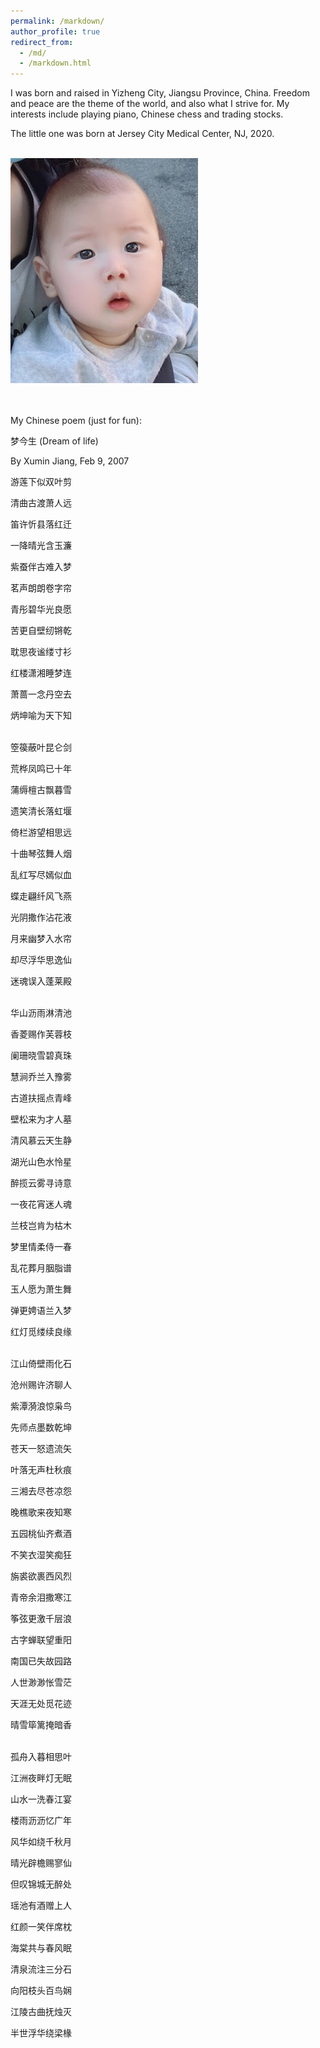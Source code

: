 ```yaml
---
permalink: /markdown/
author_profile: true
redirect_from: 
  - /md/
  - /markdown.html
---
```


I was born and raised in Yizheng City, Jiangsu Province, China. Freedom and peace are the theme of the world, and also what I strive for. My interests include playing piano, Chinese chess and trading stocks.

The little one was born at Jersey City Medical Center, NJ, 2020.

<br/><img src='/images/jiangrui.jpg' width = '300'>

<br><br>
My Chinese poem (just for fun):

梦今生 (Dream of life)

By Xumin Jiang, Feb 9, 2007

游莲下似双叶剪

清曲古渡萧人远

笛许忻县落红迁

一降晴光含玉濂

紫蚕伴古难入梦

茗声朗朗卷字帘

青彤碧华光良愿

苦更自壁纫锵乾

耽思夜谧缕寸衫

红楼潇湘睡梦连

萧蔷一念丹空去

炳坤喻为天下知  

<br>
箜篌蔽叶昆仑剑

荒桦凤鸣已十年

蒲缛檀古飘暮雪

遗笑清长落虹堰

倚栏游望相思远

十曲琴弦舞人烟

乱红写尽嫣似血

蝶走翩纤风飞燕

光阴撒作沾花液

月来幽梦入水帘

却尽浮华思逸仙

迷魂误入蓬莱殿

<br>
华山沥雨淋清池

香菱赐作芙蓉枝

阑珊晓雪碧真珠

慧涧乔兰入豫雾

古道扶摇点青峰

壁松来为才人墓

清风慕云天生静

湖光山色水怜星

醉揽云雾寻诗意

一夜花宵迷人魂

兰枝岂肯为枯木

梦里情柔侍一春

乱花葬月胭脂谱

玉人愿为萧生舞

弹更娉语兰入梦

红灯觅缕续良缘

<br>
江山倚壁雨化石

沧州赐许济聊人

紫潭漪浪惊枭鸟

先师点墨数乾坤

苍天一怒遗流矢

叶落无声杜秋痕

三湘去尽苍凉怨

晚樵歌来夜知寒

五园桃仙齐煮酒

不笑衣湿笑痴狂

旃裘欲裹西风烈

青帝余泪撒寒江

筝弦更激千层浪

古字蝉联望重阳

南国已失故园路

人世渺渺怅雪茫

天涯无处觅花迹

晴雪筚篱掩暗香

<br>
孤舟入暮相思叶

江洲夜畔灯无眠

山水一洗春江宴

楼雨沥沥忆广年

风华如绕千秋月

晴光辟檐赐寥仙

但叹锦城无醉处

瑶池有酒赠上人

红颜一笑伴席枕

海棠共与春风眠

清泉流注三分石

向阳枝头百鸟娴

江陵古曲抚烛灭

半世浮华绕梁椽


<br><br><br><br><br><br><br><br><br><br><br><br><br><br><br><br><br><br>
<br><br><br><br><br><br><br><br><br><br><br><br><br><br><br><br><br><br>

<br><br><br><br><br><br><br><br><br><br><br><br><br><br><br><br><br><br>
当 2025.4.25改编

<br>
当

时光齿轮啃噬着银河的碎屑

爱如深海的巨鲸

撞碎灵魂深处千万座冰山

在时空褶皱里

甩出比光年更绵长的触须

每一次摆尾都掀起

足以淹没星系的浪

<br>
当

死亡将墓碑熔铸成通天的烛台

信念化身为浴火的凤凰

用利爪撕碎幽冥的黑纱

在骷髅堆成的火山口

衔来太阳的第一簇火苗

将恐惧熬成流动的金箔

铺就通往破晓的路

<br>
当

仇恨的荆棘穿透沸腾的心脏

穿刺之力如远古的雷霆

震碎千年冰封的咒印

在焦土之上

突然迸发翡翠色的新芽

长成遮天蔽日的菩提树

每片叶子都闪烁着

原谅的光

<br>
当

相思坠入黑洞的深渊

却在坍缩的奇点里

开出永不凋零的曼陀罗

根系缠绕着前世今生

在轮回的裂缝中疯长

把每个眨眼的瞬间

织成缀满星子的绸缎

直到宇宙冷却成灰烬

仍在虚无的褶皱里

反复吟诵着

未完的情诗


 
<br><br><br><br><br><br><br><br>

一篇散文，年代悠久，对细节我已经失去了解释权。



琴房记事 by Xumin Jiang, 2006-12-25

世界上本来没有多少故事，只是我刻意把它们揉和在一起，加上些虚假和臆想的东西，也便成了一篇勉强可读的文章，正如我匆匆走过的这二十年，平凡多于华彩，单调多于绚丽，我总能想象出一些有意义的东西，仿佛真实的生命，已俨然构成我生命的另一半似的。或许我爱过，被深深地吸引，或许只是流连于我心底的某个角色。真实的影像常常被我拒之心外，错过了才暗自可惜。我所记忆的大都不是真实的故事，因为我撕不开时间的面纱，重驻旧地并不能使我邂逅往日的温情。我很怜惜这些失去的东西，正如我的生命从指缝间流逝，常常使我不知所措。那些被我吻过最终又放手而去的记忆成为彩带永久缠绵在晚风里了，我编织的美梦最终成了一张破碎的渔网，当一个个色彩斑斓的迷梦轻柔地飘荡在我身边的时候，我只能看着它们流逝，却不知偷偷藏起的那一个是否会让我满足。我不是要让辉煌延续千年，只是想让它成为精彩而无怨无悔的剪辑。虽然我彷徨、退缩、一蹶不振，总有理由有机遇或者是让我沉溺的幻想本身推动我前行一段距离。有些人有些事，我还是没能鼓起勇气去热拥去亲吻，尽管有些时候很感动，有些时候已决定倾诉并承担后果，总有一些意外会让我重新生出许多期望，仿佛一片广袤的草原返绿了不能被我轻易放弃似的。不知怎么就累了，想继续等，忽然有一天我就会从容地踏上远行的帆船，尽管我不知道伊人在何岸。也不是强求，是那闪烁而又迷离的东西拉拢着我的心弦，我不挣开，也不随之而去。

这距离其实并不是很遥远，这轻声的呼唤也不是来自梦的彼端，有时候我无法静静地思考，目光竟随那艳丽而去了。有时候我看见的仅仅是朦胧，有时候看见几只惬意的鸟雀穿梭在叶间。好容易获得这样的信任，沾着她的衣袖，汲取淡淡的清香，就像嘤嘤落下的花瓣，飘荡在柔绵的水纹里。我似是失足落下，又仿佛受了某种牵引，细细辨别，那来源，竟是远方的钟声。我一次又一次地重复着这个旋律，以至近到耳畔的距离，我努力更努力地向前方探去，终于看到了那虚幻的影子，看到了交融于浓雾的些许红色。并不是故意显得亲近，要把纷乱的乐语奏成共鸣，并不是不能再靠近，只是身边早已迷失了爱丽丝的身影。我在寂静的夜空中慢慢地旋转，慢慢地展开无边无际的思绪，悠悠划过的是双子座的流星雨，我羡慕这瞬间的精彩，羡慕那来自遥远故乡的光明。我每踏开一步，便落下一颗流星，我有太多的思念，在每一个静寂的夜晚交织成光明。我看到疏落的月光下寂寞的影子，看着它扭动、缠结，看着它千疮百孔，看着它藏匿无形。我也是在逃避，我不肯丢弃任何留恋过的东西，虽然它们都被包装成往事丢弃到流往遗忘海洋的江水里了，我还是能发觉它们，因为它们都牵引着我希望的风筝，因为属于它们的绚丽色彩在流水中留下了痕迹。我仅能负起一个生命的重量，我只能承担起一个誓言，那些失散了的许多留念就像一个个腾空而起的彩色泡沫，在优美而哀婉的童年的回忆的旋律中缓缓散去了。我抓起最为晶莹也最遥不可及的那一个，是她引领我来到这个地方，是她给了我最为深情的一吻。可我还是退怯，看着她飞离人间而去了。我给不出她要的承诺，我已经套上了太多的枷锁；我只目送她走过十步的距离，却留下了比四季更长久的印象。我无意中采撷到的是一颗属于双子座的明珠，也能感受到她那美丽光晕带来的无限温暖。常常我感到很累去捧着这样的一个无比晶莹的梦想，但我还是没有在迷蒙的夜晚昏昏睡去，虽然我的生命因此少了许多年，我确也难得心甘情愿。这是梦中的婚礼，是紫色幻灯下最温柔的旋律，是我在胸前划出并久久保持的十字。我窥入她的内心，看到她对倾诉和交流的无比渴望，我却只停留了一转身的时间，只记住了怯弱眼神里闪过的幽怨。我慢慢地离开了，我挽留不住这无数的在我生命里出现过的点滴，只能看它们凝结成琥珀挂在记忆深处的松枝上。我也是很遗憾、很失望，还记得第一次看到那温柔笑容时烂漫展开的心情；她并没有留下太多的痕迹，只有久久盘旋在楼道里的浪漫舞曲。我接过那温柔的思绪，那延绵展开的本是撒在我内心深处的点点繁星，我轻轻地关上门，伴随我度过一天的只有天台上成群的白色的鸽子。

我并没有放弃，我从没有退却超过一步的距离，我只是过于渴望，常常彻夜不眠，常常又欣喜若狂。有时候雾下得太大我还是会迷惘，我一直都是在寻觅，那来自遥远天堂的声音。不知是否有足够的热情，不知是否因为只是有热情，总是觉得获得的太少，那些精心挑选又亲自种下的种子，不知何时失去了生存的愿望，那些挂在愿望树上的一个个彩色泡沫，不知何时才能收到回应。想起了那幅经典的图片，那使我沉溺了许久的面容，很难再有这样的刻骨铭心，大概是时间累计得太久了，抑或是我幻想的缘故，那形象竟显得细致而优美，似乎每一根睫毛我都可以拨弄，似乎每一寸肌肤我都可以度量，我时时刻刻想着她就在我的身旁，我为她让路，我为她拨开行人，我和她共进午餐，深夜 3点睡不着的时候走到窗外看她在蒙蒙水气中的影子。她总是沉默，看着我微笑，在我想更细致地分辨她的样子时缓缓散去……我是那夜空里燃起的火焰，我是睡梦里缓缓流过的河流，我是那梦幻的编织者，我在生命的长河里无忧无虑地飞翔，我和月光女神在蓝色梦幻编织成的云层中紧紧相拥。我静静地等待，等待新年的钟声再次敲响，心情不能再平静。那些明媚的阳光穿越了浓雾包裹着的冬季，灰色的幕帘渐渐拉开，藏了很久的淡淡忧伤也延伸开去，与那混浊的天色连成一片了。想起那唯一流下的不知是为母亲还是为自己的眼泪，我想起燃起的火光，想起那些撕碎了的文章，那每一声都敲击在我心上的拐杖，想起多年来的失落，又怎样在要放弃的时候抓着浮萍，我不知该对谁说对不起，肯定不会是母亲，我还是要振作，即使和命运碰出了火花也再所不惜。（此时午夜，响起了教堂的钟声!）或许是因为太真实的缘故，我的视线无法越过那白色黯淡的灯光，我无法看到那烂漫的笑容，无法看清那手背上的吻痕。想起那些要在桥头说的誓言，想起那本该推向了河流深处的一只只纸船，我看着温柔的烛光越漂越远，却感觉到那距离越来越近……

我从不停留，从不放慢脚步，不可能再迷恋，也不会真正地丧失信心。我没有承诺，没有誓言，我所说的每一句话都会成为事实。我感谢生活赠与的惊喜，感谢那初识便赐予的信任，我没有精彩的回忆，也不能谱写更为浪漫的乐章，我要摘取那银色天空中梦幻的紫水晶，希望能作为一生相随的礼物。我看着她，看着手心里无数个闪烁着的愿望，我小心翼翼地将它们洒在琴键上，那点点萤火仿佛获得了灵感，自由地嵌入到连绵到遥远边际的曲谱里面去了。看着那慢慢展开的舞步，看着轻盈的裙带在灰色夜空中轻轻飘扬，我的思绪也展开了翅膀，凌晨了也无法入眠，我默数着悠悠飘落的花瓣，默数着这一个个飘零的夜晚……

我站在他身后，听他倾心弹完这一首乐曲，却又害怕他发现我看见了他的心思，便悄悄地离开了，过了这许久，才从他凄美的故事里恢复过来……






<br><br><br><br><br><br>
一首小情诗 

Flower Girl Come With Me By Xumin Jiang Apr 1,2006

<br>
卖花的女孩，跟我走吧

提起你的花篮

那花儿我全要啦

跟我走吧

绾起你的长发

别让风儿把它弄乱

别让这集市的灰尘卷进你的发绺

跟我走吧

<br>

你看

晴天的阳光依旧这么灿烂

快抹干你的泪迹

跟我走吧

这里已没有人值得你牵挂

你看

每片新生的叶子都是我的请柬

叶脉上写着我的思念

每一朵花儿都感染了我思念的苦

每一抹浓云都说我爱得深沉

挽起你的裤脚

别沾染了这俗世的飞灰

提起你的花篮

跟着我来

<br>

这一路必不漫长

北极星在遥指这我们的方向

只要迈开这琐碎的一步

新的人生就拉开了序幕

这一路却也要走得坎坷

若不想被平凡湮没

就须经得起风波

卖花的女孩

跟着我来

我就在你的身侧

我给你佩戴花冠

忘却那曾经的烦恼

我必不是那匆匆的过客

在那最崎岖的路上

我必同你携起手来

一起度过

<br>

我将在你的脚下铺垫软荇

先别管这许多的松泥

赤着脚儿只顾跟着我走

这一路必不是很长

只要朝着这个方向

这一路必不会很寂寞

这一路都有茉莉的馨香

卖花的女孩，跟我走吧

<br>

请别再哭泣

你的泪水已打湿了你的衣襟

也难怪你的花儿总这么鲜艳

也难怪你的身边总伴有清香

只可惜你不是蟾宫的月女

否则你将繁星也孕育

卖花的女孩，请跟我走吧

那个地方必能收留你的眼泪

那个地方四处是花香

<br>

你不是人间寂寞的百草

你要做月光里最澄莹的那一缕

漫天抛洒下的都是你的花环

你要做秋日里最轻盈的那一片柳絮

卖花的姑娘，跟我走吧

乘着那晴天依旧如此的碧朗

提起你的小花篮

跟我走吧

<br><br><br><br><br><br>
一篇散文，有关童年与家乡。

风中叮铃 by Xumin Jiang 2007-8-20

乡村远望去是寂静田野，丛簇的树林里隐着几处村落，小道纵横，路边分散有几棵孤立的树木，斜着倚向半边的夕阳。

风中常常有一点焦虑的气息，一点灰黄，预示着一个萧瑟的季节。叶子枯萎、零乱，落满了在池塘里。水色渐黄，漂着几根枯枝，映着无边的天色。远方烧着离原的火，卷了黑色的飞絮送往无尽的天空，田梗上只剩下焦黑的草根，留有满目的苍茫。

空中飘散着一朵朵伞花，那是风中的精灵，要将希望撒向整个田野。草场上一阵喧闹，尘土飞扬，油烟与稻灰纠缠在一起，喧嚣着直至暮色拉开。野孩子们在草堆里窜来窜去，捉起了迷藏，脚丫里塞满了谷粒。小道上散落着一些农夫，抹着满额的汗水，身后拉了满车的稻秆，肩膀直被草绳勒出深深的痕迹。也有挑夫嘿嘿地呐喊，身子略微摇摆着，扁担压弯了像一座拱桥。游动的灯光在草场上开垦出几条直直的隧道，直射往远方的屋梁。

冷，凛冽的寒风吹过散落的村庄，送来了满地的白霜。树木只留有空空的枝杈，撑着几许失落，叹唉着半世的浮华。池塘里结了一层厚厚的冰，冰面上散乱地横着一些砖块，也洒落了一些冰花。冰面上留有各式各样的残痕，还有几处破开了口，露出明澈的水来。早时的小路硬的像石板，午时却又泥泞得拖重了行人的脚步。

天空，永远是那样灰茫，冷清，浅浅的斑驳似那泥墙上的水印。雪花飘落、悠扬，一点牵挂落在眉心，洒落着一世的沧桑。门外是一夜的寒景，半壁的江山没入了白色的海洋。树木都化作尊尊冰雕，屹立在白茫一片的平原。吹气透寒，白雾缭散。屋檐下挂着根根冰柱，滴落出四散的水花，沾湿了半边门庭。

门边上贴了崭新的对联，门帘上换了红页，门板上贴了威武的门神，这是晚到的新年。地上撒落着昨日烟花的红屑，空中留有昨日惊鸣爆竹的脆响，村落里人头窜动，贺声一片，这又是热闹的一年。

风中叮呤，是风中的精灵，是吹气即散，落入人间的水晶。风中叮呤，是呜呜的口琴，是一处花开，嗡嗡一片的蜂鸣。飞散，依着轻柔的绒絮满世界飘飞；飞散，带着一世的理想飞越山林。春日喜雨连绵，花开，飘散，零落。夏日惊鸣阵阵，风起，风住，风弱。雨涩，扑面透着丝丝清凉，地上跳动着水洼，雨线晃动，溅落出蒙蒙水星，沸腾起白雾，融入了这一季梅雨。

野菊花开得满野的散黄，丛中歇着来往采香的蜂蝶。群飞的蜻蜓舞动着整个黄昏，直至深夜院落里仍舞有颤动的翼翅。草丛里鸣声一片，错落有致，此起彼伏，响彻田园。几许金星悠悠飞舞，划开流丽的弧线，隐入了酣眠的童话。竹林里簌簌有声，有几根细竹只剩下断口，告知着无忌的童年。

惊鸣、脆响，天忽然压得很低，整个世界一片昏黑，风中带有一丝焦虑的气息，空气烦乱、燥热，直要被雷鸣击出火焰。小楼风雨，几脉光阴射入门庭，山居落寞，楼下清池蛙声一片。爆发，倾泻，大地流动，风鸣于夜。
风住，过往，只不过是一世苍茫。



 


<br><br><br><br><br><br><br><br><br><br><br><br><br><br><br><br><br><br>
<br><br><br><br><br><br><br><br><br><br><br><br><br><br><br><br><br><br>
<br><br><br><br><br><br><br><br><br><br><br><br><br><br><br><br><br><br>

这篇猎奇，不喜请略过。

臧灵祷告 by Xumin Jiang, 2006.4.14 于南大浦园 

<br>

睡去吧，睡去吧，就顺着荒原的地隙下沉吧...

飘落，飘落，怎恋上这末世红尘...


<br>
万能的上帝啊

你有无上的权利

你受万民的尊崇

你是世间唯一的荣耀

请取了我的灵魂及我的罪恶去吧

我的双手忍不住去沾染血腥

我思想错乱

生活在极大的痛苦之中

<br>
万能的上帝啊

可听见你的平凡之子的呼唤了么

我每天都想哭泣

却没有眼泪能够流出来

我胡思乱想

慢慢抵及黑暗深渊

我嗜杀

我喜欢鲜艳的红色洒在脚下

我喜欢分离肢体

用手将肺叶撕碎

我喜欢嚼食未竭的心脏

感受它在喉中的跳动

我恨缠绵

恨女人

恨这个世界

<br>
救我离开这片荒凉之地吧

我要在你的手中毁灭

我的罪恶也要化作血液

灌注到大地流动不息的江河之中

我的内脏都化作一片焦黑

腐朽在我心中衍生

黑色的火焰烤灼着我的腹腔

我实在想从这虚离的地面跳下去

在轰然之声中物化成烟

我的灵魂却不能没有归宿

终将收在你幽黑的袖口之中

<br>
上帝啊

请眷顾你可怜的万民吧

用你最博大仁和的爱意温暖我的身心

我不想在永眠的冬季冻结成冰

不想被狂风卷到荒野

我的尸体就静静躺在你的脚下

你的目光威严而庄重

它必能称量我的罪恶

把我放逐到永暗的深渊

我却需要这宁静的土地

需要上帝你那永恒之光

<br>
万能的上帝

请体恤你的仆人吧

我在罪恶中出生

成长的一路都是吸吮别人的血液

我洗不净嘴角的残余的腥味

我常听到死去的灵魂在哭嚎

在咒骂

迎着面扑入我的身体

我看到鹰隼贪婪的目光

它们也想汲取我的血肉

我刨开一堆土

却埋不下我肮脏的身体

鲜花因我而枯萎

花瓣尽染成黑色

它们腐烂成骨血

滴在我的脚下

<br>
我点燃一把火

添上最易燃的干柴

我扑入火中

感到身上有火苗在窜动

全身灼热至麻

我刹间狂喜

不自觉地扭动身体

任皮肤腐肉焦化成炭

我也要燃烧得彻底

直到那痛苦的海洋淹没了幽怨的游魂

我的血哧哧作响

我的爱恨也从我撕裂的呼号中喷泻而出

<br>
我却不会因凡火而湮灭

那炽烈尚不足烤灼我的灵魂

称量我的罪恶

我虽只是人间不起眼的屠夫

却撕食了这许多的生灵

我醉心于聆听

听那人腹部被抓破的声音

喜欢凝视

死人临死前总有峥嵘的表情

我不喜欢冷却的肢体

我喜欢吸吮带有体温的血液

我敲开颅腔

将浆汁搅匀了

浇在艳丽的花上

花儿承担不了这份重量

也垂折、枯萎

我喜欢在漆黑的夜里狂笑

直到喉咙沙哑

然后我痛哭直到凌晨

<br>
万能的上帝

你可见我在罪恶之中呼唤着你

主耶和华

请怜悯你虔诚的仆人吧

我不畏惧死亡

这世上也没有东西能让我快乐

我已听腻了呻吟之声

鲜血已不能让我满足

我浑身的熏腥之气

我啃噬自己的骨肉

它们总能迅速的愈合

也还是原来那样腐臭

<br>
主耶和华

我在期待你

我在痛苦之渊大声喊着你的名字：

主啊

请以你无上的荣耀收了我去

若你能赐予我一滴眼泪

滋润一下我刺灼的双目

我愿在那烈火之上受永世的烤灼

我愿让千片刀刃刺入身体

愿肉被一片片割下来烤焦

请收取我的灵魂

它已抵至罪恶之巅

还好我只是渺小的屠夫

不然整个世界也我被毁灭

<br>
上帝啊

你是我唯一的信仰

是我心中唯一的尊者

我常常见空中苍鹰在盘旋

那是你的使者在监看这个世界么

可惜云雾挡住了世间的浑浊

腥气无法飘散到那圣洁的空中

天堂里有的是赞美、谐和的歌声

掩盖了百鬼的哭号

我杀戮、嗜血

却也有爱抛洒在这个世界

我跪拜在你的裤脚之下

祈求你汲取我的灵魂

分割我的肢体

我要在地狱底层作永久的游荡

我没有亲人、爱人、朋友

我也没有眼泪

我不会寂寞、孤单

我不怕这永恒的痛苦

它本是我应承担的

我坚信你有能够称量我罪恶的秤砣

可那却还嫌不够

请以万民的爱恨

来称量我的血泪吧

<br>
主啊

请救助你的仆人

赐予我死亡

我要离开这千疮百孔、让我也爱也恨的世界

<br><br><br><br><br><br>


一篇姐妹篇

罪孽祷辞 2025/4/25改编

<br>
荒原的裂缝里钻出荆棘的骸骨

每一道伤口都流淌着铁锈色的星光

我如同断线的提线木偶，顺着地隙下沉

碎成齑粉的月光，在掌心开出曼珠沙华

<br>
上帝啊

你端坐在水晶砌成的审判台

用银河纺成的天平称量众生

赞歌是缠绕在你指尖的金丝藤蔓

而我是被钉在荆棘十字架上的孤魂

双手攥着永不凝固的血色玛瑙

那是千万次杀戮凝结的罪证

<br>
思想如被腐蚀的青铜镜

照见无数个扭曲的自己

痛苦是盘绕心脏的响尾蛇

每一次嘶鸣都震落肋骨上的磷火

<br>
上帝啊

你可听见锈蚀的钟摆声里

我沙哑的呼号？

干涸的眼眶如同废弃的盐井

疯狂在瞳孔深处

孵化出成群的乌鸦

<br>
我痴迷于温热的红宝石在掌心碎裂

享受肌腱与骨骼分离时的脆响

将仍在抽搐的脏器浸入月光

看生命的潮水在血管里倒灌回心脏

憎恨如同寄生在灵魂的食腐菌

把所有温柔的褶皱都啃成蜂窝状

<br>
请用你雷霆锻造的镰刀

收割我这株腐烂的罂粟

让我的罪恶化作原油

点燃整片荒原的黑夜

黑色火焰舔舐胸腔时

我愿化作灰烬里永远燃烧的碳晶

<br>
上帝啊

请用你极光织就的网

打捞我这尾溺亡的鱼

别让我在寒冬冻成带血的琥珀

别让狂风把我吹成迷途的灰烬

我的躯体将化作献祭的羔羊

任你用星光的利刃解剖每一寸罪孽

<br>
我是在血池中浸泡的种子

生长出的每片叶子都刻着咒文

死者的低语是缠绕周身的荆棘

腐臭的气息让所有花朵都结出毒果

连风掠过我的皮肤时

都会发出生锈齿轮的呻吟

<br>
我扑进用忏悔垒砌的柴堆

看火焰将皮肤灼成龟裂的陶片

但凡火无法触及灵魂的核心

那里盘踞着万年不化的冰川

每道裂缝都封存着未尽的杀戮

<br>
主啊

请用你末日的洪水

淹没我这罪孽的孤岛

若能换来一滴救赎的甘霖

我愿被千根银针刺穿皮肤

让沸腾的铅水注入血管

只求在剧痛中触碰到你指尖的温度

<br>
上帝啊

你是我永夜中摇晃的灯塔

是锈蚀锁链上唯一的银扣

请将我的灵魂收进你青铜的宝盒

哪怕钥匙早已沉入遗忘的深海

我仍愿在黑暗中永远等待

等待那道劈开罪孽的天光


<br><br><br><br><br><br>
再一首小情诗 

点滴 by Xumin Jiang 2006-3-27

<br>

你是开世以来我心上永久的点滴

这份滋润我永感于心

我能拟出你的倩影

在梦中与你相融相生

我能从嘈杂的尘世中细辨你的倾诉

也能将泰山压顶时的痛苦付诸于你

你消融了我的一切失意

在可悲可叹的时运中与我携手共进

你不是梦幻

而是可感的精灵

<br>
你是夏日里最晶莹翠目的点滴

这份滋润永不能忘记

我仿佛听到了你莺啭的声音

愿做清风陪伴你

我能从绚丽的光芒中细辨柔弱的你

只因你早已化在我的心里、泪里

你感染了我所有的苦

所有悲怆失意

你也会在我的心里啜泣

你即使决定远离

我也能把你找回

因为我们的泪已融在一起

 <br>
你是泪光，是相拥，是凝望

是绚彩梦中的徜徉

我也停留，也瞻仰，也祈求

也随着你忧伤

我记得你

你是我心头永久的点滴

你也凝固

也蒸发

你是芙蓉的清香……










<br><br><br><br><br><br>
精灵 2025.4.25改编


童年时光里，每一个小动物都是我心中灵动的精灵，我视它们的生命如自己的一般珍贵。每当用爱怜的目光注视着它们，看到它们遭受痛苦时，我的心也会随之揪紧，甚至忍不住流下鳄鱼的眼泪。

鸟类是我最钟情的，可惜平日里很少有机会近距离接触，大多时候只能远远眺望。有时实在按捺不住心中的好奇与渴望，便效仿鲁迅先生笔下的方法，设下 “陷阱”：用竹篮支起一角，在底下撒上些许米粒，满心期待能引诱鸟雀前来啄食。然而这些小家伙脑袋灵光得很，总是不上当，扑棱棱飞向更高的枝头。好不容易有一次得手，那次我端来麻雀的鸟巢，合着几只稚嫩的雏鸟，放在竹篮下方。母鸟果然中计，叼着虫子前来喂食雏鸟。我猛地一拉长绳，竹篮迅速落下，母鸟被困其中，拼命挣扎，还狠狠啄了我的手。当时的我满心得意，轻轻抚摸着它头顶的羽毛，玩了半刻钟才将它放走，又把鸟巢放回原处。可没过几天再去查看，雏鸟竟都饿死了，母鸟竟然弃巢而去，再未归来。这件事让我懊悔不已，从那以后，我再也不敢轻易打扰这些自由翱翔的精灵了。

兔子也是我心心念念的。山间偶遇的灰兔，一蹦一跳间便消失在十米开外，只留下我目瞪口呆，眼花缭乱。这是我和伙伴们在山里寻找兔窝时仅有的 “收获”。冬日下雪，看到地上蜿蜒的兔子脚印，心里就痒痒的，总会循着脚印去寻觅，却每次都无功而返。

小猫小狗在生活中较为常见，每次遇见，我都会满心欢喜地摸摸它们额前的毛发。有些温顺的小家伙，一唤便乖巧地凑过来，低下头，一脸享受的模样。

要说与我最亲近的，当属毛茸茸的小鸡了。它们那圆滚滚的身子，扑棱着可爱的小脚，煞是惹人喜爱。我常把它们捉起来，放在食指上，听它们叽叽喳喳叫个不停。可小鸡实在娇弱，不好养活，忽然间就有两只病死了。看着纸箱里的小鸡越来越少，我的心里满是说不出的难过。有时我会把奄奄一息的小鸡捧在手心，独自躲在墙角，一坐就是两个小时。小鸡的头无力地垂下，又挣扎着抬起，如此反复，最终没了生气。那时的我还郑重其事地挖坑将它们掩埋，现在想来，真是幼稚又可爱。

记得有一天放学回家，我看到院子里围了几个同学，凑近一瞧，原来是一窝刚从树上端下来的小鸟。它们仰天张大嘴巴，嗷嗷待哺的模样有点滑稽。附近村子的养鸟人匆匆赶来，瞥了一眼，不屑地说：“不过是咕咕子罢了。” 说完便兴致缺缺地离开了。大家讨论一番，也没个结果，于是抚养小咕咕子的任务就落到了我的肩上。虽然心里没底，但我还是决定试试看。

这一窝其实只有两只小鸟，个头不小，身上却没几根毛，模样有些丑陋。我找来一个破旧的自行车篓当作鸟笼，就这样开启了一段特别的育鸟之旅。后来才知道，咕咕子就是野鸽子，浑身灰色，在田野间随处可见，算得上是鸽子的 “穷亲戚”。

喂养雏鸟是个细致活儿，得一颗一颗喂食。刚开始喂白饭，后来发现米粒也可以。那段时间，我几乎每天早晚都要花一个小时专门喂食，上学前喂一次，放学回来再喂。小鸟们饿极了，嘴巴张得老大，稍不留意就会夹到我的手。

因为是两只鸟，我便想着它们或许是一对，只是一直分不清哪只是公，哪只是母。随着时间推移，咕咕子的羽毛渐渐丰满，模样可爱了许多。再长大些，它们一只站在我左肩，一只站在右肩，跟着我出门，走在学校的院子里，回头率十足。有时我也会让它们站在左手食指上，右手轻轻抚摸它们背脊上的羽毛。在笼子里捉它们时，它们总是左躲右闪，可一旦被抓住，反而不害怕了，即便松开手，它们也不飞走。

然而，一件让我气愤的事发生了。有一天，我突然发现咕咕子翅膀上的羽毛被剪短了，第一个怀疑对象就是外婆。面对我的质问，她只是狡黠地笑着不承认，这反而让我更加确信。后来在墙角发现了剪落的羽毛，我心里满是委屈，对她生了好一阵闷气。

更大的悲剧接踵而至。没过几天，一只咕咕子突然不见了踪影。我心急如焚，四处寻找，找了好几天，最终在院子里的水桶里发现了它冰冷的尸体，原来它竟溺亡其中。那一刻，悲伤如潮水般冲刷我幼小的心灵，满心难过难以言说。

剩下的那只咕咕子从此形单影只，每次看到它，我心里也跟着空落落的。后来，它越飞越远，越飞越高，再也没有回到曾经的笼子。起初，它还会隔两天回来一趟，像是回 “娘家”。每当这时，我都会欣喜若狂，在屋子里撒满米粒，等它一一啄食。等它靠近，就把它逼到角落捉住，好好抚摸一番才肯放手。可即便如此，它依旧会吃米，等我再去追，它又会迅速逃开。再后来，家里来了一只肥丑的猫，那猫一见咕咕子就扑上去。虽说它抓老鼠很厉害，是家里留下它的原因，但我还是气得不行，却又没办法赶走它。受了几次惊吓之后，咕咕子便彻底消失在了我的生活里。

直到最后，我都没给它们取过名字，甚至都无法分辨出它们。每次看到松枝上有咕咕子，我还是会下意识地吹口哨，可它们始终没有回应，也不知道是不是我亲手养大的那只。

如今回首往事，那些与小动物相处的点点滴滴依然历历在目，令人心驰神往。童年的记忆并非遥不可及，而是深深烙印在心底，无论岁月如何流转，都难以磨灭。生命万物共生在这广袤的世间，我们理应彼此尊重、和睦相处，毕竟这世界远比我们想象的更加辽阔和奇妙。

附：

把竹篮支成月亮的形状

撒一把星星般的米粒

掌心的温度焐不热

春天的叹息

<br>
雪地里的脚印是未拆封的信

每道弯弧都藏着

毛茸茸的谜语

我们举着好奇的灯笼

始终找不到谜底

<br>
小鸡啄破纸箱的黎明

绒毛沾着我的体温

当它们的心跳

在我掌心渐渐透明

我才读懂生命的重量 有时很轻

<br>
自行车篓摇晃成摇篮

野鸽子用喙编织月光

直到某片羽毛突然断裂

涟漪吞没了那些晨昏

<br>
后来的松枝上

每只咕咕子都像失散的音节

我对着虚空吹口哨

风把未出口的名字

揉成漫天纷飞的羽毛



<br><br><br><br><br><br><br><br><br><br><br><br><br><br><br><br><br><br>
<br><br><br><br><br><br><br><br><br><br><br><br><br><br><br><br><br><br>
<br><br><br><br><br><br><br><br><br><br><br><br><br><br><br><br><br><br>

回忆录-初中篇 2007-8-18

年少时像迁徙的候鸟，追逐着陌生的风景。初到新环境，新奇感如潮水漫过心田，从未细想为何偏爱漂泊，或许人心本就向往流动，如同溪流执着奔赴大海，怀揣着无数未竟的憧憬。初来的自信张扬，迫不及待地拥抱每一张新面孔；离别的时候，却只剩满心怅惘，许多记忆如指间沙悄然流逝，化作月光下的粼粼碎影。我时常感叹，叹那段灿烂如歌的岁月，叹那些一去不返的纯粹欢愉，所有过往都像一场朦胧的梦，镶嵌在时光的彩虹桥畔。

<br>
初度逢春，山涧空余雪
<br>

有的人天性活泼开朗，什么话一开口就诌个不停，Flying就是这样的人，一个非常优秀的女生，这个时候几乎所有记忆都是围绕她的。刚来的时候我们是“同桌”，中间四张课桌拼在一起，我们会靠得很近。她比我要大方许多，主动聊起许多事情，聊的什么现在都已忘记，似乎是很有趣的事情，上课一直聊到下课，一点都不乏味。她家里有很多书，《西厢记》之类都是我没有读过的，于是我眼里露出艳羡的神色，而她则是更有兴致地谈起家里的收藏。她聊天时谈得眉飞色舞，心情出奇的好，常常还捉弄前面的男同学，打闹成一片。那个同学常常弄得很尴尬，而她则哈哈笑个不停。那个同学有个别号叫“蹦跶鸡”，身高比较矮，和人争斗时十分拼命，动手动脚毫不留情，对她却十分客气。她的成绩很好，不仅是班里第一，学校第一，也是整个区里第一，全年级的人都认识她。时间久了，难免对她心生仰慕，我常叮嘱自己说不能喜欢她，可惜最后还是落入了“深渊”。喜欢她仍然和喜欢别人一样，不敢露出半点端倪，不过她开朗了许多，常常又坐在一起，无话不谈，甚有情趣。那时年级里有伙混混，也有自称老大的人。他们扬言Flying是他们的人，谁都不准亲近。“蹦跶鸡”就被抓了去，不过他一直都很顽强，从来都不肯输一口气。

初一时的课桌每两周调换一次，所以有两周我们坐在一起，又有两周分开。那时位置常常变动，我身边的人总是不停地更换，有的同桌会哀求我把考试卷子给他看，我每次都会心软。终于有一天我觉得这样不好，狠下了心不让他看，结果他却哭了，哭得满脸都是泪花，我不得已只能把卷子递给他。虽然这样，我和她每次都能坐到一起，最后连我的位置也调了，心想没指望了，到了中间桌子合拼的时候，她坐的位置居然也被调了，恰好还和我一起，真是太巧了。同桌都笑着说，“果然好缘分啊，老大最近说要找你了。”我也觉得很幸运，后来才知道不过是老师刻意为之，有一次上早操，我的目光不小心瞥了她的方向去，班主任便走了过来，笑着说，“小孩子居然早恋。”笑着又走开了。班主任是个女老师，毕业刚分了来我们学校的，年轻漂亮。当时我就脸红，想要解释，却不知说什么好。

Flying的成绩主要好在语文和英语，而数学是我唯一拿的出手的学科，我一直暗暗和她比较，最后和她只差一点，还是没有胜过她，一年便就这样子结束了。

<br>
梅开二度，芬芳沁满园
<br>

那时我的好处就在环境毫不能给我增添任何压力。不论在什么样的天地里我都是一样的逍遥自在，学习只是生活的一个方面罢了，生活中永远充满着各种有趣的事情。还真是怀念这样一个无忧无虑、逍遥快乐、友党成群的年代呢。
学校分了班，有时我还会听到Flying的消息，冬冬和她一个班，聊到她时也是眉飞色舞，动情声色。我想我的时代结束了，遇着她便低下头，走过去，而她亦是一点表情也没有，看不出有什么心思。

新班主任火烈的性格复刻了灭绝师太，“蹦跶鸡”称她作姨娘，我平常见了便恭敬地叫声，“M老师好！”师太对我似乎非常凶狠，迟到什么的常常让我罚站，自习课讲话也从来不给好脸色，有时中午在班级门口一站就是半小时，可我从来也不觉得委屈。她的责骂有时非常严厉，带以讽刺，可惜我却听不出她话中的意思，事后就跟没事人一样的。我对她一直都非常尊敬，她对我有深意的责骂也一直都是对牛弹琴。现在想来大概是她十分喜欢小松，换了我便有诸多不顺心吧。小松最初认识是初一时Hot介绍的，他听过我的名字，便专门来见了我一面，真是有些感动。

“蹦跶鸡”成了最好的朋友，旧友Hot也在。那时我心情常常很好，非常喜欢学的课程，对什么都很感兴趣。最喜欢和物理老师逗乐，师生间从来也没什么嫌隙，粉笔头是他攻击我最常用的武器，而我更是得意，故意找些恶作剧来作。物理老师很年轻，总是意气风发的样子，我中学的名声，看来也有不少是他夸出去的。数学老师是玲姐，她对我非常好，怎么都比得上“蹦跶鸡”一个姨娘，我和她探讨题目，她总是很谦虚地听我分析。英语老师也是个女老师，很胖而且很白，夏天时满脖子都是汗，大家给她取了个外号叫“大白鲨”，还有个反义的别称叫“小白菜”。这样的称呼不过是取乐罢了，见到她还得很尊敬，卑躬屈膝。她给我改卷子总是很多叉，再一点一点划去，分数一点一点加了回来，最后都近满分。大概她改卷子是按答案一齐改的，终了再把我的卷子挑了去，专门更正，对的她就加分。

那时顺着逃学威龙的思路，写了一些搞笑的文章，都是恶搞学生对付老师和校长的，写了很多章节，“蹦跶鸡”看了便咯咯地笑，很忍耐的样子却还是笑个不停，这样的读者是我写作的最大动力。别的一个同学也借了去看，结果在上课时笑出声来被师太没收去了。她找了我便嗔怪说，“干脆投稿做作家算咧！”那本笔记本她一直到初三才肯还我。

有一次我得了病，伏在桌上头疼得厉害，眼睛里都是飞花。师太便带了我去看病，讲话语气都很轻柔，很是关怀的样子。我很少受这样的待遇，心里很是感激，觉得她对我的好处难以报答。

那时我喜欢的是Lily，一个非常文静的女生，学习很认真，成绩还好却不算优秀。见着她时我有些伤感，不知怎么她会触动我感伤的心弦，特别是下雨的时候，看着窗外飘摇的雨幕，总是怅然无味，而她会在空荡荡的教室里嚼起方便面，一边还埋头看书，有时头发凌乱显得很沧桑的样子。有时她会问我题目，我总是从容不迫地解答，后来女班长跟我说我交了桃花运，Lily在宿舍里面一直夸我好呢。

真正激动人心是最后期末的时候，寒假补课直至过年。那时看到空中飘的一些飞絮，便将试卷撕成碎片，从窗外抛洒了下去。那零零落落，洋洋洒洒的漫天花语，真地就像冬日的晴雪一样潇洒，仿佛就是一片烂漫樱花呢。撕纸的人越来越多，最后所有班级的人都加入到这一行列中，所有的窗口都飞撒出雪花，空中纷纷扬扬地飘着许许寒星，经久不息，看着真是非常地感动，真像是身入了一个浪漫的冬季呢。最后一切宁静了，结束了，大家被老师发动到楼下去扫“雪”，几个班之间分配了任务。纸屑堆得有一分米高，铺得漫天花地，到处都是，教学楼下一片狼藉。这真是上学时难得的一场壮举。

<br>
茅庐三顾，指点人间月
<br>

这个时候已是人间繁华达到极盛，只是太多的东西值得我感叹，留下的遗憾太多了。说笨拙也可以，说懵懂也可以，其实这个时候的很多事情我都是无心之过，回忆就像是四季的风一样平平吹过，我最常想起的便是这个时候，常常感叹时光之不继。

初三分了两次班，第二次从各班分了一个寄宿班出去，强化住校生用的，人员其实没什么改动。这年一直都是教数学的玲姐做班主任，在她的关照下我便似鱼儿落入了水里一般。玲姐有个小女儿，不过五六岁，扎个淑女的发髻，便像个小公主一样在班上跑来跑去，可爱至极。玲姐上课谈到她时也是满脸笑颜，乐不自禁。

不知多少人记得李连杰版张无忌掌掴灭绝师太的名场面，而师太竟也亲历了相似的波折。初三时我不在她的班级。某次训斥学生时，可能温热的嘴唇吐出了过于冰冷和刻薄的言辞，她被学生狠狠扇了一记耳光。楼道里，她压抑的哭声久久回荡。听说这个事，我为她不忿。后来，那学生当着全校师生的面念了道歉信。

每学年的开始，都是要怀念以前的朋党的，也顺道认识新的朋友。男生很快就结识了，这时还有一些我喜欢过的女同学，各种性情的都有，其实说喜欢，也只是寻常交往罢了。Lily是唯一多次分班后还在一起的三朝元老，她常常来问我题目，我有段时间也很喜欢她，乐于跟她讲解。Butterfly看着平平，感觉却可以做Flying的替代品，时间一长，感觉还是不行，她有自己强烈的个性，已经不能约束在我的想象当中了。Apple已然是个大女生了，却很是可爱，整日活泼跑跳个不停，不知她哪来这么多的快乐。Violet和Lizzy算是对生，她们三年同桌，有着令人咋舌的缘分，性格却有很大的差异。Violet大大咧咧，像个男孩子一般，Lizzy却有些婉约，不过我对她的第一印象却是惊人地好。Jane长得一般，却很是温驯，很耐心地听人讲话，谈吐也比较自若，初三末期不小心和她多聊了几句，便引来她爱慕者的愤恨，要和我“拼命”。Jenny算是唯一不喜的了，皮肤比较黑，长得不好看，又做些让人不屑的事情。有一次我喜欢的语文老师敲门，她坐在最前面不肯开，还骂了几句，大概误以为是别的同学了。我和同桌实在看不下去，便狠狠地数落了她几句。后来她哭了，哭得很厉害，一个晚自习都只有她哭泣的声音。从此以后我再也不敢数落她的不是了，她的哭声却一直回荡在脑海当中。April离我最近，好友喜欢她，连带着我也喜欢她，放学和她一起走回家，她就成了我的初恋。在教室外廊道里和她攀谈，她说将来想当记者。

上学期没有什么惊心动魄的事情，我的成绩忽然上了一个阶梯，本来尚在云霭之中，这个时候却和小松、Flying平齐了。三年来我都在进步，其实也不需要花甚力气，单单兴趣就引导我走了这么远。那时年级里还有很多优秀的学生，只不过我没有机会结识，算是遗憾了。

下学期分了班，来了不少新人，April便是之一。玲姐狠了心要给我找个最好的座位，不停地调来调去，同桌也是一直更换中。可惜那时一句无心的话伤了她的心，至今甚为遗憾。有一次晚自习的时候我说玲姐是个严厉的老师，玲姐问说她很严厉么。我说嗯，不过我对严厉的老师一向很尊敬。她这才笑了。

和Violet的打闹是初三晚期的一个特色，她和Lizzy坐在我正后方。那时的天气很好，离别的情绪越来越浓。我折了一张纸飞机扔出窗外，飞过操场的跑道，直落到沙坑的旁边。她就将一张卷子撕碎了，撒向窗外，纸屑离手即散，如烟花般四处飘散。我又折，她又撕，最后我们两个人都在撕试卷。战争一触即发，后面的窗子也有人开始抛洒，最后乱作一片，全年级都在抛洒。这一情景正是一年前“暮雪”纷纷的重现，不过时值初夏，离别的伤情很浓。几乎所有的试卷都被撕了，眼前遮天僻地，大家的兴致越烧越高。我和Violet也撕了纸相互浇灌，弄得全身都是，还来不及抖干净就开始反击，书桌下面堆满了纸，没得将近膝盖，桌面上也弄得到处都是。和她的打闹甚是激烈，上课了都不停息。前些时候见了Lizzy，一直追问我对Violet的印象，我只说一般，想想大概是被误会了。

那时我真正的恋人是April。我和April常常放了学走在一起，直到了她家的分岔口才分开，有时我看她向小路里面走得很远，有时却一埋头就继续自己的行程。
